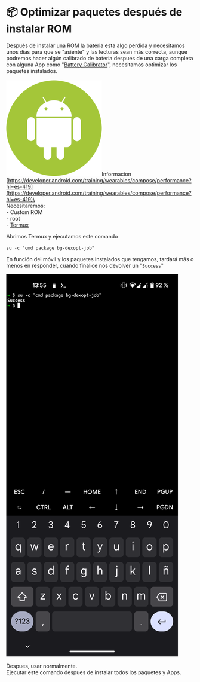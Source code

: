 # 📦 Optimizar paquetes después de instalar ROM

Después de instalar una ROM la bateria esta algo perdida y necesitamos unos dias para que se "asiente" y las lecturas sean más correcta, aunque podremos hacer algún calibrado de bateria despues de una carga completa con alguna App como "[Battery Calibrator](https://f-droid.org/packages/eu.roggstar.luigithehunter.batterycalibrate/)", necesitamos optimizar los paquetes instalados. \
\
<img src="../.gitbook/assets/image (8).png" alt="" data-size="line">Informacion [https://developer.android.com/training/wearables/compose/performance?hl=es-419](https://developer.android.com/training/wearables/compose/performance?hl=es-419)\
\
Necesitaremos:\
\- Custom ROM\
\- root\
\- [Termux](instalar-termux.md)

Abrimos Termux y ejecutamos este comando

```
su -c "cmd package bg-dexopt-job"
```

En función del móvil y los paquetes instalados que tengamos, tardará más o menos en responder, cuando finalice nos devolver un "`Success`"

![](<../.gitbook/assets/image (4) (2).png>)

Despues, usar normalmente. \
Ejecutar este comando despues de instalar todos los paquetes y Apps.&#x20;
